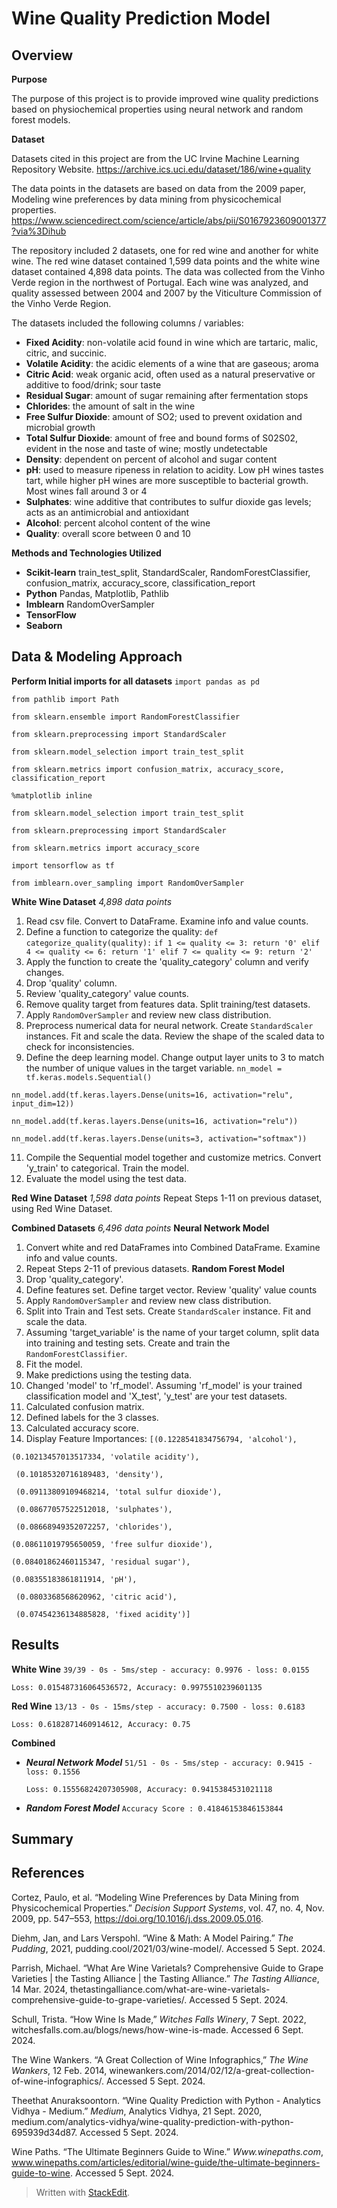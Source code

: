 # Wine Quality Prediction Model
## Overview

**Purpose**

The purpose of this project is to provide improved wine quality predictions based on physiochemical properties using neural network and random forest models.

**Dataset**

Datasets cited in this project are from the UC Irvine Machine Learning Repository Website.
https://archive.ics.uci.edu/dataset/186/wine+quality

The data points in the datasets are based on data from the 2009 paper, Modeling wine preferences by data mining from physicochemical properties.
https://www.sciencedirect.com/science/article/abs/pii/S0167923609001377?via%3Dihub

The repository included 2 datasets, one for red wine and another for white wine. The red wine dataset contained 1,599 data points and the white wine dataset contained 4,898 data points. The data was collected from the Vinho Verde region in the northwest of Portugal. Each wine was analyzed, and quality assessed between 2004 and 2007 by the Viticulture Commission of the Vinho Verde Region.

The datasets included the following columns / variables:
- **Fixed Acidity**: non-volatile acid found in wine which are tartaric, malic, citric, and succinic.
- **Volatile Acidity**: the acidic elements of a wine that are gaseous; aroma
- **Citric Acid**: weak organic acid, often used as a natural preservative or additive to food/drink; sour taste
- **Residual Sugar**: amount of sugar remaining after fermentation stops
- **Chlorides**: the amount of salt in the wine
- **Free Sulfur Dioxide**: amount of SO2; used to prevent oxidation and microbial growth
- **Total Sulfur Dioxide**: amount of free and bound forms of S02S02, evident in the nose and taste of wine; mostly undetectable
- **Density**: dependent on percent of alcohol and sugar content
- **pH**: used to measure ripeness in relation to acidity. Low pH wines tastes tart, while higher pH wines are more susceptible to bacterial growth. Most wines fall around 3 or 4
- **Sulphates**: wine additive that contributes to sulfur dioxide gas levels; acts as an antimicrobial and antioxidant
- **Alcohol**: percent alcohol content of the wine
- **Quality**: overall score between 0 and 10

**Methods and Technologies Utilized**
* **Scikit-learn**
train_test_split, StandardScaler, RandomForestClassifier, confusion_matrix, accuracy_score, classification_report
* **Python**
Pandas, Matplotlib, Pathlib
* **Imblearn**
RandomOverSampler
* **TensorFlow**
* **Seaborn**

## Data & Modeling Approach
**Perform Initial imports for all datasets**
`import pandas as pd`

`from pathlib import Path`

`from sklearn.ensemble import RandomForestClassifier`

`from sklearn.preprocessing import StandardScaler`

`from sklearn.model_selection import train_test_split`

`from sklearn.metrics import confusion_matrix, accuracy_score, classification_report`

`%matplotlib inline`

`from sklearn.model_selection import train_test_split`

`from sklearn.preprocessing import StandardScaler`

`from sklearn.metrics import accuracy_score`

`import tensorflow as tf`

`from imblearn.over_sampling import RandomOverSampler`

**White Wine Dataset**
*4,898 data points*
1. Read csv file. Convert to DataFrame. Examine info and value counts.
2. Define a function to categorize the quality:
`def categorize_quality(quality):`
    `if 1 <= quality <= 3:
        return '0'
    elif 4 <= quality <= 6:
        return '1'
    elif 7 <= quality <= 9:
        return '2'`
3. Apply the function to create the 'quality_category' column and verify changes.
4. Drop 'quality' column.
5. Review 'quality_category' value counts.
6. Remove quality target from features data. Split training/test datasets.
7. Apply `RandomOverSampler` and review new class distribution.
8. Preprocess numerical data for neural network. Create `StandardScaler` instances. Fit and scale the data. Review the shape of the scaled data to check for inconsistencies.
9. Define the deep learning model. Change output layer units to 3 to match the number of unique values in the target variable.
`nn_model = tf.keras.models.Sequential()`

`nn_model.add(tf.keras.layers.Dense(units=16, activation="relu", input_dim=12))`

`nn_model.add(tf.keras.layers.Dense(units=16, activation="relu"))`

`nn_model.add(tf.keras.layers.Dense(units=3, activation="softmax"))`

11. Compile the Sequential model together and customize metrics. Convert 'y_train' to categorical. Train the model.
12. Evaluate the model using the test data.

**Red Wine Dataset**
*1,598 data points*
Repeat Steps 1-11 on previous dataset, using Red Wine Dataset. 

**Combined Datasets**
*6,496 data points*
**Neural Network Model**
1. Convert white and red DataFrames into Combined DataFrame. Examine info and value counts.
2. Repeat Steps 2-11 of previous datasets.
**Random Forest Model**
3. Drop 'quality_category'.
4. Define features set. Define target vector. Review 'quality' value counts
5. Apply `RandomOverSampler` and review new class distribution.
6. Split into Train and Test sets. Create `StandardScaler` instance. Fit and scale the data. 
7. Assuming 'target_variable' is the name of your target column, split data into training and testing sets. Create and train the `RandomForestClassifier`.
8. Fit the model. 
9. Make predictions using the testing data.
10. Changed 'model' to 'rf_model'. Assuming 'rf_model' is your trained classification model and 'X_test', 'y_test' are your test datasets.
11. Calculated confusion matrix.
12. Defined labels for the 3 classes.
13. Calculated accuracy score.
14. Display Feature Importances:
`[(0.1228541834756794, 'alcohol'),`

 `(0.10213457013517334, 'volatile acidity'),`
 
` (0.10185320716189483, 'density'),`

` (0.09113809109468214, 'total sulfur dioxide'),`

` (0.08677057522512018, 'sulphates'),`

` (0.08668949352072257, 'chlorides'),`

 `(0.08611019795650059, 'free sulfur dioxide'),`
 
 `(0.08401862460115347, 'residual sugar'),`
 
 `(0.08355183861811914, 'pH'),`
 
` (0.0803368568620962, 'citric acid'),`

` (0.07454236134885828, 'fixed acidity')]`

		
## Results
**White Wine**
`39/39 - 0s - 5ms/step - accuracy: 0.9976 - loss: 0.0155`

`Loss: 0.015487316064536572, Accuracy: 0.9975510239601135`

**Red Wine**
`13/13 - 0s - 15ms/step - accuracy: 0.7500 - loss: 0.6183`

`Loss: 0.6182871460914612, Accuracy: 0.75`

**Combined**
* ***Neural Network Model***
	`51/51 - 0s - 5ms/step - accuracy: 0.9415 - loss: 0.1556`

	`Loss: 0.15556824207305908, Accuracy: 0.9415384531021118`

* ***Random Forest Model***
	`Accuracy Score : 0.41846153846153844`

## Summary



## References

Cortez, Paulo, et al. “Modeling Wine Preferences by Data Mining from Physicochemical Properties.” _Decision Support Systems_, vol. 47, no. 4, Nov. 2009, pp. 547–553, https://doi.org/10.1016/j.dss.2009.05.016.

Diehm, Jan, and Lars Verspohl. “Wine & Math: A Model Pairing.” _The Pudding_, 2021, pudding.cool/2021/03/wine-model/. Accessed 5 Sept. 2024.

Parrish, Michael. “What Are Wine Varietals? Comprehensive Guide to Grape Varieties | the Tasting Alliance | the Tasting Alliance.” _The Tasting Alliance_, 14 Mar. 2024, thetastingalliance.com/what-are-wine-varietals-comprehensive-guide-to-grape-varieties/. Accessed 5 Sept. 2024.

Schull, Trista. “How Wine Is Made,” _Witches Falls Winery_, 7 Sept. 2022, witchesfalls.com.au/blogs/news/how-wine-is-made. Accessed 6 Sept. 2024.

The Wine Wankers. “A Great Collection of Wine Infographics,” _The Wine Wankers_, 12 Feb. 2014, winewankers.com/2014/02/12/a-great-collection-of-wine-infographics/. Accessed 5 Sept. 2024.

Theethat Anuraksoontorn. “Wine Quality Prediction with Python - Analytics Vidhya - Medium.” _Medium_, Analytics Vidhya, 21 Sept. 2020, medium.com/analytics-vidhya/wine-quality-prediction-with-python-695939d34d87. Accessed 5 Sept. 2024.

Wine Paths. “The Ultimate Beginners Guide to Wine.” _Www.winepaths.com_, www.winepaths.com/articles/editorial/wine-guide/the-ultimate-beginners-guide-to-wine. Accessed 5 Sept. 2024.

> Written with [StackEdit](https://stackedit.io/).
